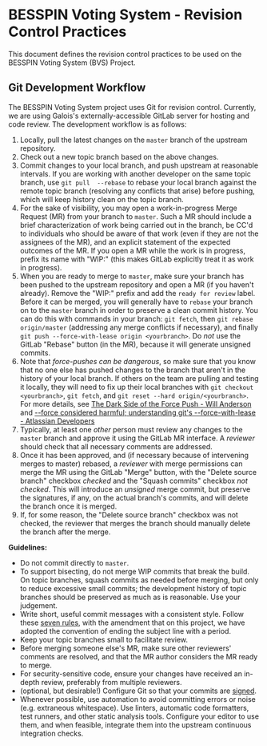 # BESSPIN Voting System - Revision Control Practices

This document defines the revision control practices to be used on the BESSPIN Voting System (BVS) Project.

## Git Development Workflow

The BESSPIN Voting System project uses Git for revision control. Currently, we are using Galois's externally-accessible GitLab server for hosting and code review. The development workflow is as follows:

1. Locally, pull the latest changes on the `master` branch of the
   upstream repository.
2. Check out a new topic branch based on the above changes.
3. Commit changes to your local branch, and push upstream at reasonable intervals. 
   If you are working with another developer on the same topic branch, use `git pull 
   --rebase` to rebase your local branch against the remote topic branch (resolving 
   any conflicts that arise) before pushing, which will keep history clean on the topic
   branch.
4. For the sake of visibility, you may open a work-in-progress Merge
   Request (MR) from your branch to `master`. Such a MR should include a brief
   characterization of work being carried out in the branch, be CC'd to individuals who
   should be aware of that work (even if they are not the assignees of the MR), and 
   an explicit statement of the expected outcomes of the MR. If you open a MR while the
   work is in progress, prefix its name with "WIP:" (this makes GitLab explicitly
   treat it as work in progress).
5. When you are ready to merge to `master`, make sure your branch has
   been pushed to the upstream repository and open a MR (if
   you haven't already). Remove the "WIP:" prefix and add the `ready for review`
   label. Before it can be merged, you will generally have to `rebase` your
   branch on to the `master` branch in order to preserve a clean commit
   history. You can do this with commands in your branch: `git fetch`,
   then `git rebase origin/master` (addressing any merge conflicts if
   necessary), and finally
   `git push --force-with-lease origin <yourbranch>`. Do _not_ use the GitLab
   "Rebase" button (in the MR), because it will generate unsigned commits.
7. Note that *force-pushes can be dangerous*, so make sure that you know
   that no one else has pushed changes to the branch that aren't in the
   history of your local branch.  If others on the team are pulling and
   testing it locally, they will need to fix up their local branches with
   `git checkout <yourbranch>`, `git fetch`, and
   `git reset --hard origin/<yourbranch>`.
   For more details, see
   [The Dark Side of the Force Push - Will Anderson](http://willi.am/blog/2014/08/12/the-dark-side-of-the-force-push/)
   and [--force considered harmful; understanding git's --force-with-lease - Atlassian Developers](https://developer.atlassian.com/blog/2015/04/force-with-lease/)
8. Typically, at least one _other_ person must review any changes to the `master`
   branch and approve it using the GitLab MR interface. A _reviewer_ should check 
   that all necessary comments are addressed.
9. Once it has been approved, and (if necessary because of intervening merges
   to master) rebased, a _reviewer_ with merge permissions can merge
   the MR using the GitLab "Merge" button, with the "Delete source branch"
   checkbox _checked_ and the "Squash commits" checkbox _not checked_.
   This will introduce an _unsigned_ merge commit, but preserve the signatures, 
   if any, on the actual branch's commits, and will delete the branch once it is merged.
10. If, for some reason, the "Delete source branch" checkbox was not checked,
   the reviewer that merges the branch should manually delete the branch
   after the merge.

**Guidelines:**

- Do not commit directly to `master`.
- To support bisecting, do not merge WIP commits that break the build.
  On topic branches, squash commits as needed before merging, but only
  to reduce excessive small commits; the development history of topic branches
  should be preserved as much as is reasonable. Use your judgement.
- Write short, useful commit messages with a consistent style. Follow
  these
  [seven rules](https://chris.beams.io/posts/git-commit/#seven-rules),
  with the amendment that on this project, we have adopted the
  convention of ending the subject line with a period.
- Keep your topic branches small to facilitate review.
- Before merging someone else's MR, make sure other reviewers'
  comments are resolved, and that the MR author considers the MR ready
  to merge.
- For security-sensitive code, ensure your changes have received an
  in-depth review, preferably from multiple reviewers.
- (optional, but desirable!) Configure Git so that your commits are
  [signed](https://git-scm.com/book/en/v2/Git-Tools-Signing-Your-Work).
- Whenever possible, use automation to avoid committing errors or
  noise (e.g. extraneous whitespace). Use linters, automatic code
  formatters, test runners, and other static analysis tools. Configure
  your editor to use them, and when feasible, integrate them into the
  upstream continuous integration checks.

